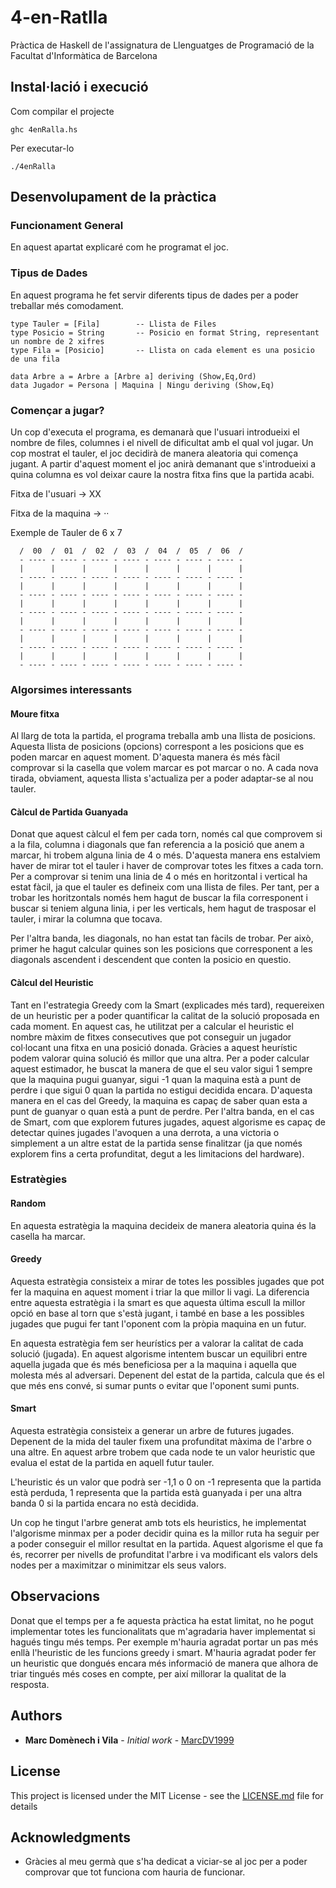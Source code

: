 # 4-en-Ratlla
Pràctica de Haskell de l'assignatura de Llenguatges de Programació de la Facultat d'Informàtica de Barcelona


## Instal·lació i execució

Com compilar el projecte

```
ghc 4enRalla.hs
```

Per executar-lo

```
./4enRalla
```

## Desenvolupament de la pràctica

### Funcionament General
En aquest apartat explicaré com he programat el joc.

### Tipus de Dades

En aquest programa he fet servir diferents tipus de dades per a poder treballar més comodament.

```
type Tauler = [Fila]        -- Llista de Files
type Posicio = String       -- Posicio en format String, representant un nombre de 2 xifres
type Fila = [Posicio]       -- Llista on cada element es una posicio de una fila

data Arbre a = Arbre a [Arbre a] deriving (Show,Eq,Ord)
data Jugador = Persona | Maquina | Ningu deriving (Show,Eq)
```

### Començar a jugar?

Un cop d'executa el programa, es demanarà que l'usuari introdueixi el nombre de files, columnes i el nivell de dificultat amb el qual vol jugar. Un cop mostrat el tauler, el joc decidirà de manera aleatoria qui comença jugant. A partir d'aquest moment el joc anirà demanant que s'introdueixi a quina columna es vol deixar caure la nostra fitxa fins que la partida acabi.

Fitxa de l'usuari -> XX

Fitxa de la maquina -> ··

Exemple de Tauler de 6 x 7

```
  /  00  /  01  /  02  /  03  /  04  /  05  /  06  /
  - ---- - ---- - ---- - ---- - ---- - ---- - ---- -
  |      |      |      |      |      |      |      |
  - ---- - ---- - ---- - ---- - ---- - ---- - ---- -
  |      |      |      |      |      |      |      |
  - ---- - ---- - ---- - ---- - ---- - ---- - ---- -
  |      |      |      |      |      |      |      |
  - ---- - ---- - ---- - ---- - ---- - ---- - ---- -
  |      |      |      |      |      |      |      |
  - ---- - ---- - ---- - ---- - ---- - ---- - ---- -
  |      |      |      |      |      |      |      |
  - ---- - ---- - ---- - ---- - ---- - ---- - ---- -
  |      |      |      |      |      |      |      |
  - ---- - ---- - ---- - ---- - ---- - ---- - ---- -
```

### Algorsimes interessants

#### Moure fitxa
Al llarg de tota la partida, el programa treballa amb una llista de posicions. Aquesta llista de posicions (opcions) correspont a les posicions que es poden marcar en aquest moment. D'aquesta manera és més fàcil comprovar si la casella que volem marcar es pot marcar o no. A cada nova tirada, obviament, aquesta llista s'actualiza per a poder adaptar-se al nou tauler.


#### Càlcul de Partida Guanyada

Donat que aquest càlcul el fem per cada torn, només cal que comprovem si a la fila, columna i diagonals que fan referencia a la posició que anem a marcar, hi trobem alguna linia de 4 o més. D'aquesta manera ens estalviem haver de mirar tot el tauler i haver de comprovar totes les fitxes a cada torn. Per a comprovar si tenim una linia de 4 o més en horitzontal i vertical ha estat fàcil, ja que el tauler es defineix com una llista de files. Per tant, per a trobar les horitzontals només hem hagut de buscar la fila corresponent i buscar si teniem alguna linia, i per les verticals, hem hagut de trasposar el tauler, i mirar la columna que tocava.

Per l'altra banda, les diagonals, no han estat tan fàcils de trobar. Per això, primer he hagut calcular quines son les posicions que corresponent a les diagonals ascendent i descendent que conten la posicio en questio.

#### Càlcul del Heuristic

Tant en l'estrategia Greedy com la Smart (explicades més tard), requereixen de un heuristic per a poder quantificar la calitat de la solució proposada en cada moment. En aquest cas, he utilitzat per a calcular el  heuristic el nombre màxim de fitxes consecutives que pot conseguir un jugador col·locant una fitxa en una posició donada. Gràcies a aquest heurístic podem valorar quina solució és millor que una altra. Per a poder calcular aquest estimador, he buscat la manera de que el seu valor sigui 1 sempre que la maquina pugui guanyar, sigui -1 quan la maquina està a punt de perdre i que sigui 0 quan la partida no estigui decidida encara. D'aquesta manera en el cas del Greedy, la maquina es capaç de saber quan esta a punt de guanyar o quan està a punt de perdre. Per l'altra banda, en el cas de Smart, com que explorem futures jugades, aquest algorisme es capaç de detectar quines jugades l'avoquen a una derrota, a una victoria o simplement a un altre estat de la partida sense finalitzar (ja que només explorem fins a certa profunditat, degut a les limitacions del hardware).
 

### Estratègies

#### Random

En aquesta estratègia la maquina decideix de manera aleatoria quina és la casella ha marcar. 

#### Greedy

Aquesta estratègia consisteix a mirar de totes les possibles jugades que pot fer la maquina en aquest moment i triar la que millor li vagi. La diferencia entre aquesta estratègia i la smart es que aquesta última escull la millor opció en base al torn que s'està jugant, i també en base a les possibles jugades que pugui fer tant l'oponent com la pròpia maquina en un futur. 

En aquesta estratègia fem ser heurístics per a valorar la calitat de cada solució (jugada). En aquest algorisme intentem buscar un equilibri entre aquella jugada que és més beneficiosa per a la maquina i aquella que molesta més al adversari. Depenent del estat de la partida, calcula que és el que més ens convé, si sumar punts o evitar que l'oponent sumi punts.


#### Smart

Aquesta estratègia consisteix a generar un arbre de futures jugades. Depenent de la mida del tauler fixem una profunditat màxima de l'arbre o una altre. En aquest arbre trobem que cada node te un valor heuristic que evalua el estat de la partida en aquell futur tauler. 

L'heuristic és un valor que podrà ser -1,1 o 0 on -1 representa que la partida està perduda, 1 representa que la partida està guanyada i per una altra banda 0 si la partida encara no està decidida. 

Un cop he tingut l'arbre generat amb tots els heuristics, he implementat l'algorisme minmax per a poder decidir quina es la millor ruta ha seguir per a poder conseguir el millor resultat en la partida. Aquest algorisme el que fa és, recorrer per nivells de profunditat l'arbre i va modificant els valors dels nodes per a maximitzar o minimitzar els seus valors.

## Observacions

Donat que el temps per a fe aquesta pràctica ha estat limitat, no he pogut implementar totes les funcionalitats que m'agradaria haver implementat si hagués tingu més temps. Per exemple m'hauria agradat portar un pas més enllà l'heuristic de les funcions greedy i smart. M'hauria agradat poder fer un heuristic que dongués encara més informació de manera que alhora de triar tingués més coses en compte, per així millorar la qualitat de la resposta.

## Authors

* **Marc Domènech i Vila** - *Initial work* - [MarcDV1999](https://github.com/MarcDV1999)

## License

This project is licensed under the MIT License - see the [LICENSE.md](LICENSE.md) file for details

## Acknowledgments

* Gràcies al meu germà que s'ha dedicat a viciar-se al joc per a poder comprovar que tot funciona com hauria de funcionar.

